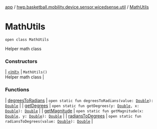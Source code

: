 [app](../../index.md) / [hwp.basketball.mobility.device.sensor.wicedsense.util](../index.md) / [MathUtils](.)

# MathUtils

`open class MathUtils`

Helper math class

### Constructors

| [&lt;init&gt;](-init-.md) | `MathUtils()`<br>Helper math class |

### Functions

| [degreesToRadians](degrees-to-radians.md) | `open static fun degreesToRadians(value: `[`Double`](https://kotlinlang.org/api/latest/jvm/stdlib/kotlin/-double/index.html)`): `[`Double`](https://kotlinlang.org/api/latest/jvm/stdlib/kotlin/-double/index.html) |
| [getDegrees](get-degrees.md) | `open static fun getDegrees(y: `[`Double`](https://kotlinlang.org/api/latest/jvm/stdlib/kotlin/-double/index.html)`, x: `[`Double`](https://kotlinlang.org/api/latest/jvm/stdlib/kotlin/-double/index.html)`): `[`Double`](https://kotlinlang.org/api/latest/jvm/stdlib/kotlin/-double/index.html) |
| [getMagnitude](get-magnitude.md) | `open static fun getMagnitude(x: `[`Double`](https://kotlinlang.org/api/latest/jvm/stdlib/kotlin/-double/index.html)`, y: `[`Double`](https://kotlinlang.org/api/latest/jvm/stdlib/kotlin/-double/index.html)`): `[`Double`](https://kotlinlang.org/api/latest/jvm/stdlib/kotlin/-double/index.html) |
| [radiansToDegrees](radians-to-degrees.md) | `open static fun radiansToDegrees(value: `[`Double`](https://kotlinlang.org/api/latest/jvm/stdlib/kotlin/-double/index.html)`): `[`Double`](https://kotlinlang.org/api/latest/jvm/stdlib/kotlin/-double/index.html) |

